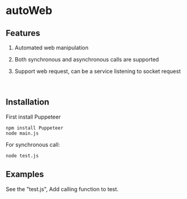 # autoWeb

## Features

1. Automated web manipulation

2. Both synchronous and asynchronous calls are supported

3. Support web request, can be a service listening to socket request

  ​

## Installation

First install Puppeteer
```shell
npm install Puppeteer
node main.js
```
For synchronous call:

```shell
node test.js
```



## Examples

See the "test.js", Add calling function to test.

